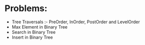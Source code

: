 # Problems:

* Tree Traversals :- PreOrder, InOrder, PostOrder and LevelOrder 
* Max Element in Binary Tree
* Search in Binary Tree
* Insert in Binary Tree